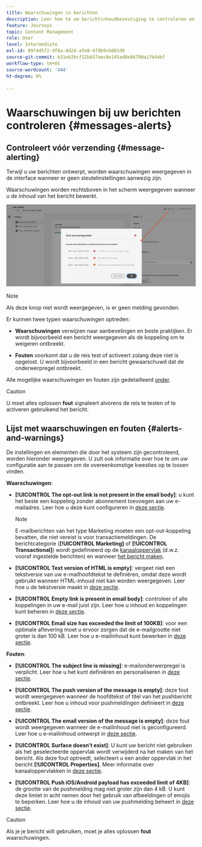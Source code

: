 ```yaml
---
title: Waarschuwingen in berichten
description: Leer hoe te om berichtinhoudbevestiging te controleren en problemen op te lossen
feature: Journeys
topic: Content Management
role: User
level: Intermediate
exl-id: 89f445f2-df8a-4d2d-afe8-4f8b9cb001d9
source-git-commit: b31eb2bcf52bb57aec8e145ad8e94790a1fb44bf
workflow-type: tm+mt
source-wordcount: '444'
ht-degree: 0%

---
```


# Waarschuwingen bij uw berichten controleren {#messages-alerts}

## Controleert vóór verzending {#message-alerting}

Terwijl u uw berichten ontwerpt, worden waarschuwingen weergegeven in de interface wanneer er geen sleutelinstellingen aanwezig zijn.

Waarschuwingen worden rechtsboven in het scherm weergegeven wanneer u de inhoud van het bericht bewerkt.

![](assets/alerts-details.png)

>[!NOTE]
>
>Als deze knop niet wordt weergegeven, is er geen melding gevonden.

Er kunnen twee typen waarschuwingen optreden:

* **Waarschuwingen** verwijzen naar aanbevelingen en beste praktijken. Er wordt bijvoorbeeld een bericht weergegeven als de koppeling om te weigeren ontbreekt.

* **Fouten** voorkomt dat u de reis test of activeert zolang deze niet is opgelost. U wordt bijvoorbeeld in een bericht gewaarschuwd dat de onderwerpregel ontbreekt.

Alle mogelijke waarschuwingen en fouten zijn gedetailleerd [onder](#alerts-and-warnings).

>[!CAUTION]
>
> U moet alles oplossen **fout** signaleert alvorens de reis te testen of te activeren gebruikend het bericht.

## Lijst met waarschuwingen en fouten {#alerts-and-warnings}

De instellingen en elementen die door het systeem zijn gecontroleerd, worden hieronder weergegeven. U zult ook informatie over hoe te om uw configuratie aan te passen om de overeenkomstige kwesties op te lossen vinden.

**Waarschuwingen**:

* **[!UICONTROL The opt-out link is not present in the email body]**: u kunt het beste een koppeling zonder abonnement toevoegen aan uw e-mailadres. Leer hoe u deze kunt configureren in [deze sectie](consent.md#opt-out-management).

   >[!NOTE]
   >
   >E-mailberichten van het type Marketing moeten een opt-out-koppeling bevatten, die niet vereist is voor transactiemeldingen. De berichtcategorie (**[!UICONTROL Marketing]** of **[!UICONTROL Transactional]**) wordt gedefinieerd op de [kanaaloppervlak](../configuration/channel-surfaces.md#email-type) (d.w.z. vooraf ingestelde berichten) en wanneer [het bericht maken](get-started-content.md#create-new-message).

* **[!UICONTROL Text version of HTML is empty]**: vergeet niet een tekstversie van uw e-mailhoofdtekst te definiëren, omdat deze wordt gebruikt wanneer HTML-inhoud niet kan worden weergegeven. Leer hoe u de tekstversie maakt in [deze sectie](../design/text-version-email.md).

* **[!UICONTROL Empty link is present in email body]**: controleer of alle koppelingen in uw e-mail juist zijn. Leer hoe u inhoud en koppelingen kunt beheren in [deze sectie](../design/create-email-content.md).

* **[!UICONTROL Email size has exceeded the limit of 100KB]**: voor een optimale aflevering moet u ervoor zorgen dat de e-mailgrootte niet groter is dan 100 kB. Leer hoe u e-mailinhoud kunt bewerken in [deze sectie](../design/create-email-content.md).

**Fouten**:

* **[!UICONTROL The subject line is missing]**: e-mailonderwerpregel is verplicht. Leer hoe u het kunt definiëren en personaliseren in [deze sectie](create-email.md).

   <!--HTML is empty when Amp HTML is present-->

* **[!UICONTROL The push version of the message is empty]**: deze fout wordt weergegeven wanneer de hoofdtekst of titel van het pushbericht ontbreekt. Leer hoe u inhoud voor pushmeldingen definieert in [deze sectie](create-push.md).

* **[!UICONTROL The email version of the message is empty]**: deze fout wordt weergegeven wanneer de e-mailinhoud niet is geconfigureerd. Leer hoe u e-mailinhoud ontwerpt in [deze sectie](../design/design-emails.md).

* **[!UICONTROL Surface doesn’t exist]**: U kunt uw bericht niet gebruiken als het geselecteerde oppervlak wordt verwijderd na het maken van het bericht. Als deze fout optreedt, selecteert u een ander oppervlak in het bericht **[!UICONTROL Properties]**. Meer informatie over kanaaloppervlakken in [deze sectie](../configuration/channel-surfaces.md).

* **[!UICONTROL Push iOS/Android payload has exceeded limit of 4KB]**: de grootte van de pushmelding mag niet groter zijn dan 4 kB. U kunt deze limiet in acht nemen door het gebruik van afbeeldingen of emojis te beperken. Leer hoe u de inhoud van uw pushmelding beheert in [deze sectie](create-push.md).

>[!CAUTION]
>
> Als je je bericht wilt gebruiken, moet je alles oplossen **fout** waarschuwingen.

<!--Other issues can stop publication such as:
* The push notification title is empty-->
